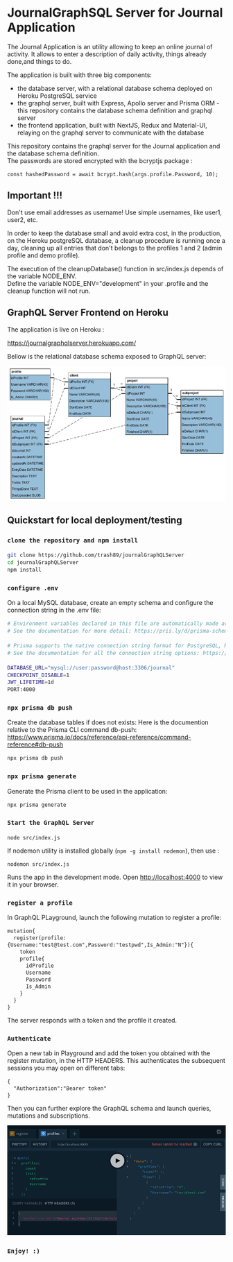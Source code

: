 # JournalGraphSQL Server for Journal Application

The Journal Application is an utility allowing to keep an online journal of activity. It allows to enter a description of daily activity, things already done,and things to do.

The application is built with three big components:

- the database server, with a relational database schema deployed on Heroku PostgreSQL service
- the graphql server, built with Express, Apollo server and Prisma ORM - this repository contains the database schema definition and graphql server
- the frontend application, built with NextJS, Redux and Material-UI, relaying on the graphql server to communicate with the database

This repository contains the graphql server for the Journal application and the database schema definition.\
The passwords are stored encrypted with the bcryptjs package :

```
const hashedPassword = await bcrypt.hash(args.profile.Password, 10);
```

## Important !!!

Don't use email addresses as username! Use simple usernames, like user1, user2, etc.

In order to keep the database small and avoid extra cost, in the production, on the Heroku postgreSQL database, a cleanup procedure is running once a day, cleaning up all entries that don't belongs to the profiles 1 and 2 (admin profile and demo profile).

The execution of the cleanupDatabase() function in src/index.js depends of the variable NODE_ENV.\
Define the variable NODE_ENV="development" in your .profile and the cleanup function will not run.

## GraphQL Server Frontend on Heroku

The application is live on Heroku :

https://journalgraphqlserver.herokuapp.com/

Bellow is the relational database schema exposed to GraphQL server:

![Database Schema ](./ERDiagramJournal.png)

## Quickstart for local deployment/testing

### `clone the repository and npm install`

```bash
git clone https://github.com/trash89/journalGraphQLServer
cd journalGraphQLServer
npm install
```

### `configure .env`

On a local MySQL database, create an empty schema and configure the connection string in the .env file:

```bash .env
# Environment variables declared in this file are automatically made available to Prisma.
# See the documentation for more detail: https://pris.ly/d/prisma-schema#accessing-environment-variables-from-the-schema

# Prisma supports the native connection string format for PostgreSQL, MySQL, SQLite, SQL Server, MongoDB and CockroachDB (Preview).
# See the documentation for all the connection string options: https://pris.ly/d/connection-strings

DATABASE_URL="mysql://user:password@host:3306/journal"
CHECKPOINT_DISABLE=1
JWT_LIFETIME=1d
PORT:4000
```

### `npx prisma db push`

Create the database tables if does not exists:
Here is the documention relative to the Prisma CLI command db-push: https://www.prisma.io/docs/reference/api-reference/command-reference#db-push

```bash
npx prisma db push
```

### `npx prisma generate`

Generate the Prisma client to be used in the application:

```bash
npx prisma generate
```

### `Start the GraphQL Server`

```
node src/index.js
```

If nodemon utility is installed globally (`npm -g install nodemon`), then use :

```
nodemon src/index.js
```

Runs the app in the development mode.
Open [http://localhost:4000](http://localhost:4000) to view it in your browser.

### `register a profile`

In GraphQL PLayground, launch the following mutation to register a profile:

```
mutation{
  register(profile:{Username:"test@test.com",Password:"testpwd",Is_Admin:"N"}){
    token
    profile{
      idProfile
      Username
      Password
      Is_Admin
    }
  }
}
```

The server responds with a token and the profile it created.

### `Authenticate`

Open a new tab in Playground and add the token you obtained with the register mutation, in the HTTP HEADERS. This authenticates the subsequent sessions you may open on different tabs:

```
{
  "Authorization":"Bearer token"
}
```

Then you can further explore the GraphQL schema and launch queries, mutations and subscriptions.

![Query](./QueryWithAuthorization.png)

### `Enjoy! :)`
